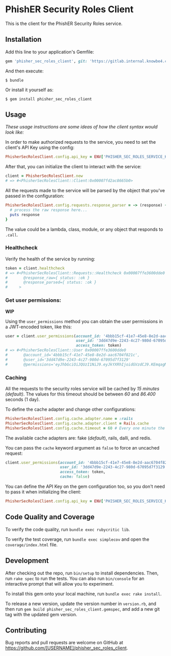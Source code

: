 # PhishER Security Roles Client

This is the client for the PhishER Security Roles service.

## Installation

Add this line to your application's Gemfile:

```ruby
gem 'phisher_sec_roles_client', git: 'https://gitlab.internal.knowbe4.com/rubygems/phisher_sec_roles_client.git'
```

And then execute:

    $ bundle

Or install it yourself as:

    $ gem install phisher_sec_roles_client

## Usage

_These usage instructions are some ideas of how the client syntax would look like:_


In order to make authorized requests to the service, you need to set the client's API Key using the config:

```ruby
PhisherSecRolesClient.config.api_key = ENV['PHISHER_SEC_ROLES_SERVICE_KEY']
```

After that, you can initialize the client to interact with the service:

```ruby
client = PhisherSecRolesClient.new
# => #<PhisherSecRolesClient::Client:0x00007fd2ac8665b0>
```

All the requests made to the service will be parsed by the object that you've passed in the configuration:

```ruby
PhisherSecRolesClient.config.requests.response_parser = -> (response) {
  # process the raw response here...
  puts response
}
```

The value could be a lambda, class, module, or any object that responds to `.call`.

### Healthcheck

Verify the health of the service by running:

```ruby
token = client.healthcheck
# => #<PhisherSecRolesClient::Requests::Healthcheck 0x00007ffe3600dde0
#       @response_raw={ status: :ok }
#       @response_parsed={ status: :ok }
#     >
```

### Get user permissions:

__WIP__

Using the `user_permissions` method you can obtain the user permissions in a JWT-encoded token, like this:

```ruby
user = client.user_permissions(account_id: '4bbb15cf-41e7-45e8-8e2d-aac6704f821c',
                               user_id: '3dd47d9e-2243-4c27-980d-67095d7f3129',
                               access_token: token)
# => #<PhisherSecRolesClient::User 0x00007ffe3600dde0
#       @account_id='4bbb15cf-41e7-45e8-8e2d-aac6704f821c',
#       @user_id='3dd47d9e-2243-4c27-980d-67095d7f3129'
#       @permissions='eyJhbGciOiJQUzI1NiJ9.eyJkYXRhIjoidGVzdCJ9.KEmqagMUHM-NcmXo6818ZazVTIAkn9qU9KQFT1c5Iq91n0KRpAI84jj4ZCdkysDlWokFs3Dmn4MhcXP03oJKLFgnoPL40_Wgg9iFr0jnIVvnMUp1kp2RFUbL0jqExGTRA3LdAhuvw6ZByGD1bkcWjDXygjQw-hxILrT1bENjdr0JhFd-cB0-ps5SB0mwhFNcUw-OM3Uu30B1-mlFaelUY8jHJYKwLTZPNxHzndt8RGXF8iZLp7dGb06HSCKMcVzhASGMH4ZdFystRe2hh31cwcvnl-Eo_D4cdwmpN3Abhk_8rkxawQJR3duh8HNKc4AyFPo7SabEaSu2gLnLfN3yfg'
```

### Caching

All the requests to the security roles service will be cached by _15 minutes (default)_.
The values for this timeout should be between _60_ and _86.400_ seconds (1 day).

To define the cache adapter and change other configurations:

```ruby
PhisherSecRolesClient.config.cache.adapter.name = :rails
PhisherSecRolesClient.config.cache.adapter.client = Rails.cache
PhisherSecRolesClient.config.cache.timeout = 60 # Every one minute the client will make an uncached request
```

The available cache adapters are: fake (_default_), rails, dalli, and redis.

You can pass the `cache` keyword argument as `false` to force an uncached request:

```ruby
client.user_permissions(account_id: '4bbb15cf-41e7-45e8-8e2d-aac6704f821c',
                        user_id: '3dd47d9e-2243-4c27-980d-67095d7f3129',
                        access_token: token,
                        cache: false)
```

You can define the API Key on the gem configuration too, so you don't need to pass it when initializing the client:

```ruby
PhisherSecRolesClient.config.api_key = ENV['PHISHER_SEC_ROLES_SERVICE_KEY']
```

## Code Quality and Coverage

To verify the code quality, run `bundle exec rubycritic lib`.

To verify the test coverage, run `bundle exec simplecov` and open the `coverage/index.html` file.

## Development

After checking out the repo, run `bin/setup` to install dependencies. Then, run `rake spec` to run the tests. You can also run `bin/console` for an interactive prompt that will allow you to experiment.

To install this gem onto your local machine, run `bundle exec rake install`.

To release a new version, update the version number in `version.rb`, and then run `gem build phisher_sec_roles_client.gemspec`,
and add a new git tag with the updated gem version.

## Contributing

Bug reports and pull requests are welcome on GitHub at https://github.com/[USERNAME]/phisher_sec_roles_client.
